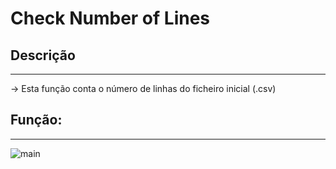 # Check Number of Lines

## Descrição ##
-------------------------
-> Esta função conta o número de linhas do ficheiro inicial (.csv)


## Função: ##
-------------------------
![main](Imagens/checkNumberOfLines.png)
